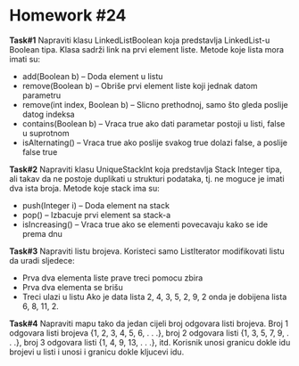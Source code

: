 <h1>Homework #24</h1>

<b>Task#1</b>
Napraviti klasu LinkedListBoolean koja predstavlja LinkedList-u Boolean tipa. Klasa sadrži link na prvi element liste. Metode koje lista mora imati su:

- add(Boolean b) – Doda element u listu
- remove(Boolean b) – Obriše prvi element liste koji jednak datom parametru
- remove(int index, Boolean b) – Slicno prethodnoj, samo što gleda poslije datog indeksa
- contains(Boolean b) – Vraca true ako dati parametar postoji u listi, false u suprotnom
- isAlternating() – Vraca true ako poslije svakog true dolazi false, a poslije false true

<b>Task#2</b>
Napraviti klasu UniqueStackInt koja predstavlja Stack Integer tipa, ali takav da ne postoje duplikati u strukturi podataka, tj. ne moguce je imati dva ista broja. Metode koje stack ima su:

- push(Integer i) – Doda element na stack
- pop() – Izbacuje prvi element sa stack-a
- isIncreasing() – Vraca true ako se elementi povecavaju kako se ide prema dnu

<b>Task#3</b>
Napraviti listu brojeva. Koristeci samo ListIterator modifikovati listu da uradi sljedece:

- Prva dva elementa liste prave treci pomocu zbira
- Prva dva elementa se brišu
- Treci ulazi u listu
Ako je data lista 2, 4, 3, 5, 2, 9, 2 onda je dobijena lista 6, 8, 11, 2.

<b>Task#4</b>
Napraviti mapu tako da jedan cijeli broj odgovara listi brojeva. Broj 1 odgovara listi brojeva {1, 2, 3, 4, 5, 6, . . .}, broj 2 odgovara listi {1, 3, 5, 7, 9, . . .}, broj 3 odgovara listi {1, 4, 9, 13, . . .}, itd. Korisnik unosi granicu dokle idu brojevi u listi i unosi i granicu dokle kljucevi idu.